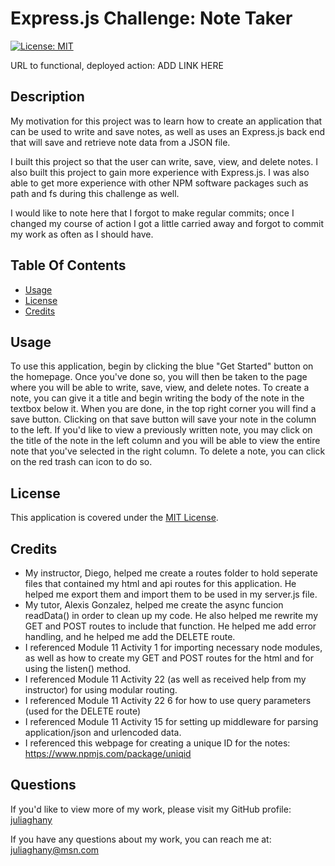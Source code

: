 # Express.js Challenge: Note Taker

[![License: MIT](https://img.shields.io/badge/License-MIT-yellow.svg)](https://opensource.org/licenses/MIT)

URL to functional, deployed action: ADD LINK HERE

## Description 

My motivation for this project was to learn how to create an application that can be used to write and save notes, as well as uses an Express.js back end that will save and retrieve note data from a JSON file. 

I built this project so that the user can write, save, view, and delete notes. I also built this project to gain more experience with Express.js. I was also able to get more experience with other NPM software packages such as path and fs during this challenge as well. 

I would like to note here that I forgot to make regular commits; once I changed my course of action I got a little carried away and forgot to commit my work as often as I should have. 

## Table Of Contents 
- [Usage](#usage)<br>
- [License](#license)<br>
- [Credits](#credits)<br>

## Usage

To use this application, begin by clicking the blue "Get Started" button on the homepage. Once you've done so, you will then be taken to the page where you will be able to write, save, view, and delete notes. To create a note, you can give it a title and begin writing the body of the note in the textbox below it. When you are done, in the top right corner you will find a save button. Clicking on that save button will save your note in the column to the left. If you'd like to view a previously written note, you may click on the title of the note in the left column and you will be able to view the entire note that you've selected in the right column. To delete a note, you can click on the red trash can icon to do so. 

## License 

This application is covered under the [MIT License](https://opensource.org/license/mit/).

## Credits

- My instructor, Diego, helped me create a routes folder to hold seperate files that contained my html and api routes for this application. He helped me export them and import them to be used in my server.js file.
- My tutor, Alexis Gonzalez, helped me create the async funcion readData() in order to clean up my code. He also helped me rewrite my GET and POST routes to include that function. He helped me add error handling, and he helped me add the DELETE route.
- I referenced Module 11 Activity 1 for importing necessary node modules, as well as how to create my GET and POST routes for the html and for using the listen() method. 
- I referenced Module 11 Activity 22 (as well as received help from my instructor) for using modular routing.
- I referenced Module 11 Activity 22 6 for how to use query parameters (used for the DELETE route)
- I referenced Module 11 Activity 15 for setting up middleware for parsing application/json and urlencoded data. 
- I referenced this webpage for creating a unique ID for the notes: https://www.npmjs.com/package/uniqid

## Questions

If you'd like to view more of my work, please visit my GitHub profile: [juliaghany](https://github.com/juliaghany)

If you have any questions about my work, you can reach me at: juliaghany@msn.com

